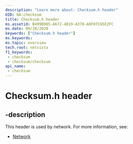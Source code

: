 ```yaml
---
description: "Learn more about: Checksum.h header"
UID: NA:checksum
title: Checksum.h header
ms.assetid: B499B985-A672-4D19-A370-A0F07C65E2FC
ms.date: 09/28/2020
keywords: ["Checksum.h header"]
ms.keywords: 
ms.topic: overview
tech.root: netvista
f1_keywords:
 - checksum
 - checksum/checksum
api_name:
 - checksum
---
```


# Checksum.h header


## -description

This header is used by network. For more information, see:

- [Network](../_netvista/index.md)

